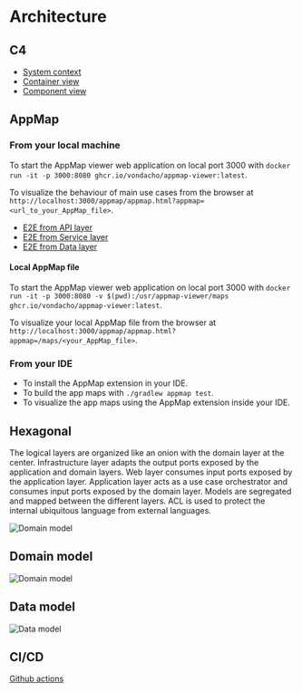 # Architecture

## C4
- [System context](https://www.structurizr.com/share/38199/diagrams#blueprint-context)
- [Container view](https://www.structurizr.com/share/38199/diagrams#blueprint-containers)
- [Component view](https://www.structurizr.com/share/38199/diagrams#blueprint-api-components)

## AppMap

### From your local machine
To start the AppMap viewer web application on local port 3000 with
`docker run -it -p 3000:8080 ghcr.io/vondacho/appmap-viewer:latest`.

To visualize the behaviour of main use cases from the browser at
`http://localhost:3000/appmap/appmap.html?appmap=<url_to_your_AppMap_file>`.

- [E2E from API layer](http://localhost:3000/appmap/appmap.html?appmap=https://vondacho.github.io/arch-blueprint-java/appmap/edu_obya_blueprint_customer_adapter_rest_CustomerEndpointIT_shouldCreateAndModifyAndDeleteCustomer.appmap.json)
- [E2E from Service layer](http://localhost:3000/appmap/appmap.html?appmap=https://vondacho.github.io/arch-blueprint-java/appmap/edu_obya_blueprint_customer_application_CustomerServiceIT_shouldCreateAndFindAndModifyAndRemoveACustomer.appmap.json)
- [E2E from Data layer](http://localhost:3000/appmap/appmap.html?appmap=https://vondacho.github.io/arch-blueprint-java/appmap/edu_obya_blueprint_customer_adapter_jpa_CustomerRepositoryIT_shouldCreateAndFindAndModifyAndRemoveACustomer.appmap.json)

#### Local AppMap file
To start the AppMap viewer web application on local port 3000 with
`docker run -it -p 3000:8080 -v $(pwd):/usr/appmap-viewer/maps ghcr.io/vondacho/appmap-viewer:latest`.

To visualize your local AppMap file from the browser at
`http://localhost:3000/appmap/appmap.html?appmap=/maps/<your_AppMap_file>`.

### From your IDE
- To install the AppMap extension in your IDE.
- To build the app maps with `./gradlew appmap test`.
- To visualize the app maps using the AppMap extension inside your IDE.

## Hexagonal
The logical layers are organized like an onion with the domain layer at the center.
Infrastructure layer adapts the output ports exposed by the application and domain layers.
Web layer consumes input ports exposed by the application layer.
Application layer acts as a use case orchestrator and consumes input ports exposed by the domain layer.
Models are segregated and mapped between the different layers.
ACL is used to protect the internal ubiquitous language from external languages.

![Domain model](../uml/hexagonal.svg)

## Domain model
![Domain model](../uml/domain-model.svg)

## Data model
![Data model](../uml/data-model.svg)

## CI/CD
[Github actions](https://github.com/vondacho/arch-blueprint-java/actions)
